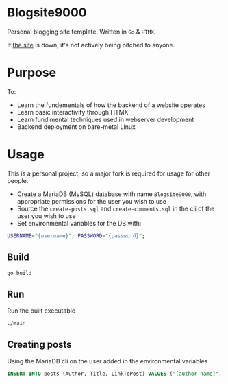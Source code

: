 # Blogsite9000
Personal blogging site template. Written in `Go` & `HTMX`.

If [the site](https://alepablog.com) is down, it's not actively being pitched to anyone.

# Purpose
To:
- Learn the fundementals of how the backend of a website operates
- Learn basic interactivity through HTMX
- Learn fundimental techniques used in webserver development
- Backend deployment on bare-metal Linux

# Usage
This is a personal project, so a major fork is required for usage for other people.

- Create a MariaDB (MySQL) database with name `Blogsite9000`, with appropriate permissions for the user you wish to use
- Source the `create-posts.sql` and `create-comments.sql` in the cli of the user you wish to use
- Set environmental variables for the DB with:
```bash
USERNAME="{username}"; PASSWORD="{password}";
```

## Build
```bash
go build
```

## Run
Run the built executable
```bash
./main
```

## Creating posts
Using the MariaDB cli on the user added in the environmental variables
```SQL
INSERT INTO posts (Author, Title, LinkToPost) VALUES ("[author name]", "[post title]", "[path to html formatted blog post]");
```
